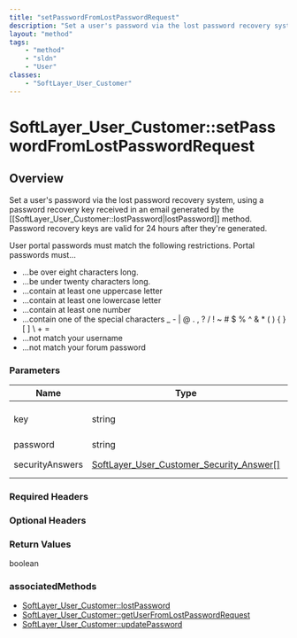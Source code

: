 ```yaml
---
title: "setPasswordFromLostPasswordRequest"
description: "Set a user's password via the lost password recovery system, using a password recovery key received in an email generate... "
layout: "method"
tags:
    - "method"
    - "sldn"
    - "User"
classes:
    - "SoftLayer_User_Customer"
---
```

# SoftLayer_User_Customer::setPasswordFromLostPasswordRequest
## Overview 
Set a user's password via the lost password recovery system, using a password recovery key received in an email generated by the [[SoftLayer_User_Customer::lostPassword|lostPassword]] method. Password recovery keys are valid for 24 hours after they're generated. 

User portal passwords must match the following restrictions. Portal passwords must... 
* ...be over eight characters long.
* ...be under twenty characters long.
* ...contain at least one uppercase letter
* ...contain at least one lowercase letter
* ...contain at least one number
* ...contain one of the special characters _ - | @ . , ? / ! ~ # $ % ^ & * ( ) { } [ ] \ + =
* ...not match your username
* ...not match your forum password

### Parameters 
|Name | Type | Description |
| --- | --- | --- |
|key| string| A password recovery hash key retrieved from an email sent by the [[SoftLayer_User_Customer::lostPassword|lostPassword]] method.|
|password| string| The user's new password.|
|securityAnswers| <a href='/reference/datatypes/SoftLayer_User_Customer_Security_Answer'>SoftLayer_User_Customer_Security_Answer[] </a>| A collection of security questions and their answers.|


### Required Headers

### Optional Headers

### Return Values
boolean


### associatedMethods

*  [SoftLayer_User_Customer::lostPassword](/reference/services/SoftLayer_User_Customer/lostPassword )
*  [SoftLayer_User_Customer::getUserFromLostPasswordRequest](/reference/services/SoftLayer_User_Customer/getUserFromLostPasswordRequest )
*  [SoftLayer_User_Customer::updatePassword](/reference/services/SoftLayer_User_Customer/updatePassword )

